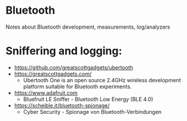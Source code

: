 # Bluetooth
Notes about Bluetooth development, measurements, log/analyzers


# Sniffering and logging:
- https://github.com/greatscottgadgets/ubertooth
- https://greatscottgadgets.com/ 
  * Ubertooth One is an open source 2.4GHz wireless development platform suitable for Bluetooth experiments.
- https://www.adafruit.com
  * Bluefruit LE Sniffer - Bluetooth Low Energy (BLE 4.0)
- https://scheible.it/bluetooth-spionage/
  * Cyber Security - Spionage von Bluetooth-Verbindungen 
